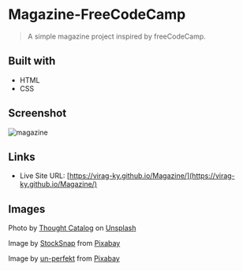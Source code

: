# Magazine-FreeCodeCamp

> A simple magazine project inspired by freeCodeCamp.

## Built with
* HTML
* CSS

## Screenshot
![magazine](https://user-images.githubusercontent.com/79658534/153755162-fc22360e-af61-4e31-bff8-b3090280b50b.png)

## Links
* Live Site URL: [https://virag-ky.github.io/Magazine/](https://virag-ky.github.io/Magazine/)

## Images

Photo by <a href="https://unsplash.com/@thoughtcatalog?utm_source=unsplash&utm_medium=referral&utm_content=creditCopyText">Thought Catalog</a> on <a href="https://unsplash.com/s/photos/read?utm_source=unsplash&utm_medium=referral&utm_content=creditCopyText">Unsplash</a>
  
  Image by <a href="https://pixabay.com/users/stocksnap-894430/?utm_source=link-attribution&amp;utm_medium=referral&amp;utm_campaign=image&amp;utm_content=2605540">StockSnap</a> from <a href="https://pixabay.com/?utm_source=link-attribution&amp;utm_medium=referral&amp;utm_campaign=image&amp;utm_content=2605540">Pixabay</a>

  Image by <a href="https://pixabay.com/users/un-perfekt-9295476/?utm_source=link-attribution&amp;utm_medium=referral&amp;utm_campaign=image&amp;utm_content=3998252">un-perfekt</a> from <a href="https://pixabay.com/?utm_source=link-attribution&amp;utm_medium=referral&amp;utm_campaign=image&amp;utm_content=3998252">Pixabay</a>
